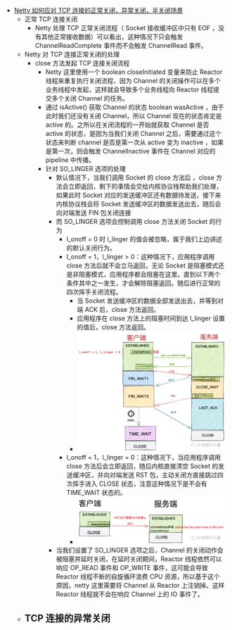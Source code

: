 
- [Netty 如何应对 TCP 连接的正常关闭，异常关闭，半关闭场景](https://mp.weixin.qq.com/s/2MW5xscY7j9_0byBFN47Vw)
  - 正常 TCP 连接关闭
    - Netty 处理 TCP 正常关闭流程（ Socket 接收缓冲区中只有 EOF ，没有其他正常接收数据）可以看出，这种情况下只会触发 ChannelReadComplete 事件而不会触发 ChannelRead 事件。
  - Netty 对 TCP 连接正常关闭的处理
    - close 方法发起 TCP 连接关闭流程
      - Netty 这里使用一个 boolean closeInitiated 变量来防止 Reactor 线程来重复执行关闭流程，因为 Channel 的关闭操作可以在多个业务线程中发起，这样就会导致多个业务线程向 Reactor 线程提交多个关闭 Channel 的任务。
      - 通过 isActive() 获取 Channel 的状态 boolean wasActive ，由于此时我们还没有关闭 Channel，所以 Channel 现在的状态肯定是 active 的。之所以在关闭流程的一开始就获取 Channel 是否 active 的状态，是因为当我们关闭 Channel 之后，需要通过这个状态来判断 channel 是否是第一次从 active 变为 inactive ，如果是第一次，则会触发 ChannelInactive 事件在 Channel 对应的 pipeline 中传播。
      - 针对 SO_LINGER 选项的处理
        - 默认情况下，当我们调用 Socket 的 close 方法后 ，close 方法会立即返回，剩下的事情会交给内核协议栈帮助我们处理，如果此时 Socket 对应的发送缓冲区还有数据待发送，接下来内核协议栈会将 Socket 发送缓冲区的数据发送出去，随后会向对端发送 FIN 包关闭连接
        - 而 SO_LINGER 选项会控制调用 close 方法关闭 Socket 的行为
          - l_onoff = 0 时 l_linger 的值会被忽略，属于我们上边讲述的默认关闭行为。
          - l_onoff = 1，l_linger > 0：这种情况下，应用程序调用 close 方法后就不会立马返回，无论 Socket 是阻塞模式还是非阻塞模式，应用程序都会阻塞在这里。直到以下两个条件其中之一发生，才会解除阻塞返回。随后进行正常的四次挥手关闭流程。
            - 当 Socket 发送缓冲区的数据全部发送出去，并等到对端 ACK 后，close 方法返回。
            - 应用程序在 close 方法上的阻塞时间到达 l_linger 设置的值后，close 方法返回。
            - ![img.png](netty_so_linger1.png)
          - l_onoff = 1，l_linger = 0：这种情况下，当应用程序调用 close 方法后会立即返回，随后内核直接清空 Socket 的发送缓冲区，并向对端发送 RST 包，主动关闭方直接跳过四次挥手进入 CLOSE 状态，注意这种情况下是不会有 TIME_WAIT 状态的。
            - ![img.png](netty_so_linger2.png)
        - 当我们设置了 SO_LINGER 选项之后，Channel 的关闭动作会被阻塞并延时关闭，在延时关闭期间，Reactor 线程依然可以响应 OP_READ 事件和 OP_WRITE 事件，这可能会导致 Reactor 线程不断的自旋循环浪费 CPU 资源，所以基于这个原因，netty 这里需要将 Channel 从 Reactor 上注销掉。这样 Reactor 线程就不会在响应 Channel 上的 IO 事件了。
  - TCP 连接的异常关闭
    - 







